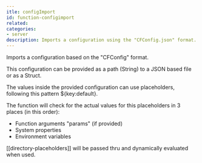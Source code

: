 ```yaml
---
itle: configImport
id: function-configimport
related:
categories:
- server
description: Imports a configuration using the "CFConfig.json" format.
---
```


Imports a configuration based on the "CFConfig" format. 

This configuration can be provided as a path (String) to a JSON based file or as a Struct.

The values inside the provided configuration can use placeholders, following this pattern ${key:default}.

The function will check for the actual values for this placeholders in 3 places (in this order):

- Function arguments "params" (if provided)
- System properties
- Environment variables

[[directory-placeholders]] will be passed thru and dynamically evaluated when used.
